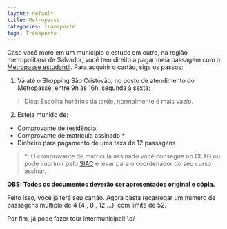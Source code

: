 ```yaml
---
layout: default
title: Metropasse
categories: transporte
tags: Transporte
---
```


Caso você more em um município e estude em outro, na região metropolitana de Salvador, você tem direito a pagar meia passagem com o [Metropasse estudantil][passe]. Para adquirir o cartão, siga os passos:

1) Vá até o Shopping São Cristóvão, no posto de atendimento do Metropasse, entre 9h às 16h, segunda à sexta;

> Dica: Escolha horários da tarde, normalmente é mais vazio.

2) Esteja munido de:

* Comprovante de residência;
* Comprovante de matrícula assinado *
* Dinheiro para pagamento de uma taxa de 12 passagens

> *: O comprovante de matrícula assinado você consegue no CEAG ou pode imprimir pelo [SIAC] e levar para o coordenador do seu curso assinar.

**OBS: Todos os documentos deverão ser apresentados original e cópia.**

Feito isso, você já terá seu cartão. Agora basta recarregar um número de passagens múltiplo de 4 (4 , 8 , 12 ...), com limite de 52.

Por fim, já pode fazer tour intermunicipal! \o/

[passe]: http://www.metropasse.com.br/passe.htm
[siac]: https://siac.ufba.br/SiacWWW
